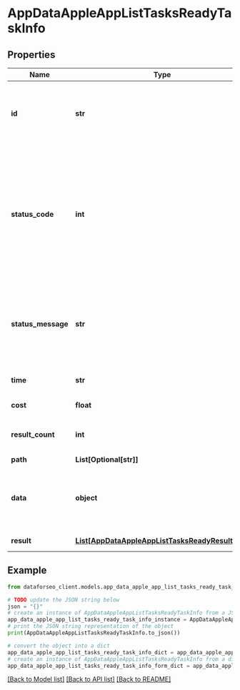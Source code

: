 # AppDataAppleAppListTasksReadyTaskInfo


## Properties

Name | Type | Description | Notes
------------ | ------------- | ------------- | -------------
**id** | **str** | task identifier unique task identifier in our system in the UUID format | [optional] 
**status_code** | **int** | status code of the task generated by DataForSEO, can be within the following range: 10000-60000 you can find the full list of the response codes here | [optional] 
**status_message** | **str** | informational message of the task you can find the full list of general informational messages here | [optional] 
**time** | **str** | execution time, seconds | [optional] 
**cost** | **float** | total tasks cost, USD | [optional] 
**result_count** | **int** | number of elements in the result array | [optional] 
**path** | **List[Optional[str]]** | URL path | [optional] 
**data** | **object** | contains the same parameters that you specified in the POST request | [optional] 
**result** | [**List[AppDataAppleAppListTasksReadyResultInfo]**](AppDataAppleAppListTasksReadyResultInfo.md) | array of results | [optional] 

## Example

```python
from dataforseo_client.models.app_data_apple_app_list_tasks_ready_task_info import AppDataAppleAppListTasksReadyTaskInfo

# TODO update the JSON string below
json = "{}"
# create an instance of AppDataAppleAppListTasksReadyTaskInfo from a JSON string
app_data_apple_app_list_tasks_ready_task_info_instance = AppDataAppleAppListTasksReadyTaskInfo.from_json(json)
# print the JSON string representation of the object
print(AppDataAppleAppListTasksReadyTaskInfo.to_json())

# convert the object into a dict
app_data_apple_app_list_tasks_ready_task_info_dict = app_data_apple_app_list_tasks_ready_task_info_instance.to_dict()
# create an instance of AppDataAppleAppListTasksReadyTaskInfo from a dict
app_data_apple_app_list_tasks_ready_task_info_form_dict = app_data_apple_app_list_tasks_ready_task_info.from_dict(app_data_apple_app_list_tasks_ready_task_info_dict)
```
[[Back to Model list]](../README.md#documentation-for-models) [[Back to API list]](../README.md#documentation-for-api-endpoints) [[Back to README]](../README.md)


